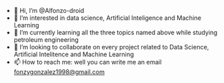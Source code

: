 - 👋 Hi, I’m @Alfonzo-droid
- 👀 I’m interested in data science, Artificial Inteligence and Machine Learning
- 🌱 I’m currently learning all the three topics named above while studying petroleum engineering
- 💞️ I’m looking to collaborate on every project related to Data Science, Artificial Intelitence and Machine Learning
- 📫 How to reach me: well you can write me an email fonzygonzalez1998@gmail.com

<!---
Alfonzo-droid/Alfonzo-droid is a ✨ special ✨ repository because its `README.md` (this file) appears on your GitHub profile.
You can click the Preview link to take a look at your changes.
--->
